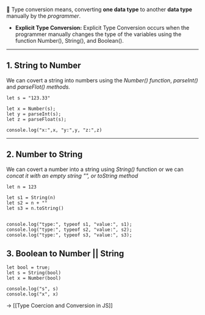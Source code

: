 📌 Type conversion means, converting **one data type** to another **data type** manually by the *programmer*.

- **Explicit Type Conversion:** Explicit Type Conversion occurs when the programmer manually changes the type of the variables using the function Number(), String(), and Boolean().
---
## 1. String to Number

We can covert a string into numbers using the *Number() function*, *parseInt()* and *parseFlot() methods.*

```run-js
let s = "123.33"

let x = Number(s);
let y = parseInt(s);
let z = parseFloat(s);

console.log("x:",x, "y:",y, "z:",z)
```

---
## 2. Number to String

We can covert a number into a string using *String()* function or we can *concat it with an empty string  "", or toString method*


```run-js
let n = 123

let s1 = String(n)
let s2 = n + ""
let s3 = n.toString()


console.log("type:", typeof s1, "value:", s1);
console.log("type:", typeof s2, "value:", s2);
console.log("type:", typeof s3, "value:", s3);
```


## 3. Boolean to Number || String

```run-js
let bool = true;
let s = String(bool)
let x = Number(bool)

console.log("s", s)
console.log("x", x)
```

→ [[Type Coercion and Conversion in JS]]
